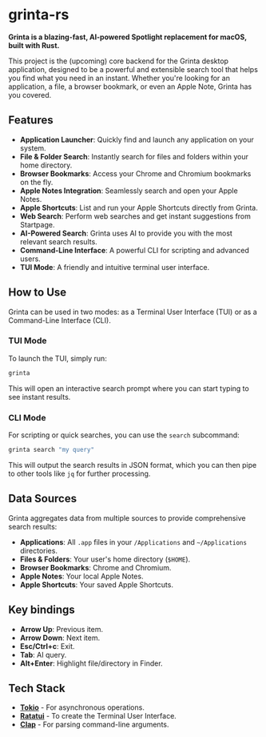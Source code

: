 # grinta-rs

**Grinta is a blazing-fast, AI-powered Spotlight replacement for macOS, built with Rust.**

This project is the (upcoming) core backend for the Grinta desktop application, designed to be a powerful and extensible search tool that helps you find what you need in an instant. Whether you're looking for an application, a file, a browser bookmark, or even an Apple Note, Grinta has you covered.

## Features

- **Application Launcher**: Quickly find and launch any application on your system.
- **File & Folder Search**: Instantly search for files and folders within your home directory.
- **Browser Bookmarks**: Access your Chrome and Chromium bookmarks on the fly.
- **Apple Notes Integration**: Seamlessly search and open your Apple Notes.
- **Apple Shortcuts**: List and run your Apple Shortcuts directly from Grinta.
- **Web Search**: Perform web searches and get instant suggestions from Startpage.
- **AI-Powered Search**: Grinta uses AI to provide you with the most relevant search results.
- **Command-Line Interface**: A powerful CLI for scripting and advanced users.
- **TUI Mode**: A friendly and intuitive terminal user interface.

## How to Use

Grinta can be used in two modes: as a Terminal User Interface (TUI) or as a Command-Line Interface (CLI).

### TUI Mode

To launch the TUI, simply run:

```bash
grinta
```

This will open an interactive search prompt where you can start typing to see instant results.

### CLI Mode

For scripting or quick searches, you can use the `search` subcommand:

```bash
grinta search "my query"
```

This will output the search results in JSON format, which you can then pipe to other tools like `jq` for further processing.

## Data Sources

Grinta aggregates data from multiple sources to provide comprehensive search results:

- **Applications**: All `.app` files in your `/Applications` and `~/Applications` directories.
- **Files & Folders**: Your user's home directory (`$HOME`).
- **Browser Bookmarks**: Chrome and Chromium.
- **Apple Notes**: Your local Apple Notes.
- **Apple Shortcuts**: Your saved Apple Shortcuts.

## Key bindings

- **Arrow Up**: Previous item.
- **Arrow Down**: Next item.
- **Esc/Ctrl+c**: Exit.
- **Tab**: AI query.
- **Alt+Enter**: Highlight file/directory in Finder.

## Tech Stack

- [**Tokio**](https://tokio.rs/) - For asynchronous operations.
- [**Ratatui**](https://ratatui.rs/) - To create the Terminal User Interface.
- [**Clap**](https://crates.io/crates/clap) - For parsing command-line arguments.
